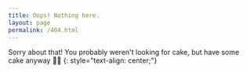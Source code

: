 ```yaml
---
title: Oops! Nothing here.
layout: page
permalink: /404.html
---
```


Sorry about that! You probably weren't looking for cake, but have some cake anyway 🍰😊
{: style="text-align: center;"}
